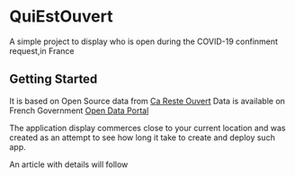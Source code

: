 # QuiEstOuvert

A simple project to display who is open during the COVID-19 confinment request,in France

## Getting Started

It is based on Open Source data from [Ca Reste Ouvert](https://www.caresteouvert.fr/)
Data is available on French Government [Open Data Portal](https://www.data.gouv.fr/fr/datasets/lieux-ouverts-ou-fermes-pendant-le-confinement-covid-19/#_)

The application display commerces close to your current location and was created as an attempt to see
how long it take to create and deploy such app.

An article with details will follow

